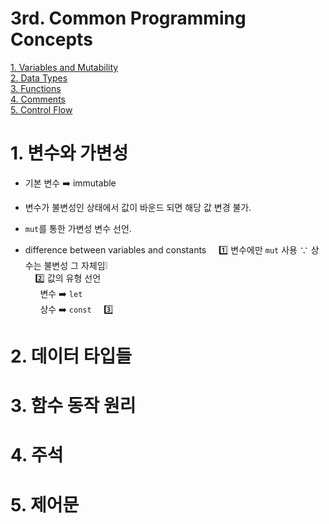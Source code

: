 3rd. Common Programming Concepts
=============
[1. Variables and Mutability](#1-변수와-가변성)<br>
[2. Data Types](#2-데이터-타입들)<br>
[3. Functions](#3-함수-동작-원리)<br>
[4. Comments](#4-주석)<br>
[5. Control Flow](#5-제어문)<br>


# 1. 변수와 가변성
* 기본 변수 ➡️ immutable<br>
* 변수가 불변성인 상태에서 값이 바운드 되면 해당 값 변경 불가.<br>

* <code>mut</code>를 통한 가변성 변수 선언.

* difference between variables and constants
&nbsp;&nbsp;&nbsp;&nbsp;1️⃣ 변수에만 <code>mut</code> 사용 ∵ 상수는 불변성 그 자체임❕️<br>
&nbsp;&nbsp;&nbsp;&nbsp;2️⃣ 값의 유형 선언<br>
&nbsp;&nbsp;&nbsp;&nbsp;&nbsp;&nbsp;변수 ➡️ <code>let</code><br>
&nbsp;&nbsp;&nbsp;&nbsp;&nbsp;&nbsp;상수 ➡️ <code>const</code>
&nbsp;&nbsp;&nbsp;&nbsp;3️⃣ 
# 2. 데이터 타입들
# 3. 함수 동작 원리
# 4. 주석
# 5. 제어문
